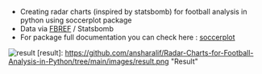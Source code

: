 - Creating radar charts (inspired by statsbomb) for football analysis in python using soccerplot package
- Data via [FBREF](https://fbref.com/en/comps/9/shooting/Premier-League-Stats#all_stats_shooting "FBREF EPL Shooting Data Stats") / Statsbomb
- For package full documentation you can check here : [soccerplot](https://github.com/Slothfulwave612/soccerplots/blob/master/docs/radar_chart.md#changing-alpha-values-for-comparison-radar)

![result](https://github.com/ansharalif/Radar-Charts-for-Football-Analysis-in-Python/tree/main/images/result.png "Result")
[result]: https://github.com/ansharalif/Radar-Charts-for-Football-Analysis-in-Python/tree/main/images/result.png "Result"
